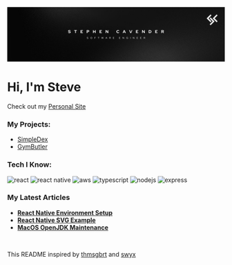 <img src="./banner.jpg" />
<p><h1>Hi, I'm Steve</h1></p>

<div>
  Check out my <a href="https://cavender.foo/">Personal Site</a>
</div>

<p><h3>My Projects:</h3></p>
<ul>
  <li><a href="https://simpledex.cavender.io/">SimpleDex</a></li>
  <li><a href="https://gymbutler.cavender.io/">GymButler</a></li>
</ul>

<p><h3>Tech I Know:</h3></p>
<p>
  <img
    alt="react"
    src="https://img.shields.io/badge/react-20232a?logo=react"/>
  <img
    alt="react native"
    src="https://img.shields.io/badge/react_native-20232a?logo=react"/>
  <img
    alt="aws"
    src="https://img.shields.io/badge/aws-232f3d?logo=amazonwebservices"/>
  <img
    alt="typescript"
    src="https://img.shields.io/badge/typescript-3278c3?logo=typescript&logoColor=fff"/>
  <img
    alt="nodejs"
    src="https://img.shields.io/badge/nodejs-233055?logo=nodedotjs"/>
  <img
    alt="express"
    src="https://img.shields.io/badge/express-333?logo=express"/>
</p>

<p><h3>My Latest Articles</h3></p>
<ul>
    <li><a href="https://cavender.foo/blog/react-native-env"><strong>React Native Environment Setup</strong></a></li>
    <li><a href="https://cavender.foo/blog/react-native-svg"><strong>React Native SVG Example</strong></a></li>
    <li><a href="https://cavender.foo/blog/macos-openjdk-maintenance"><strong>MacOS OpenJDK Maintenance</strong></a></li>
</ul><br/>

<p>This README inspired by <a href="https://github.com/thmsgbrt">thmsgbrt</a> and <a href="https://github.com/sw-yx">swyx</a>

